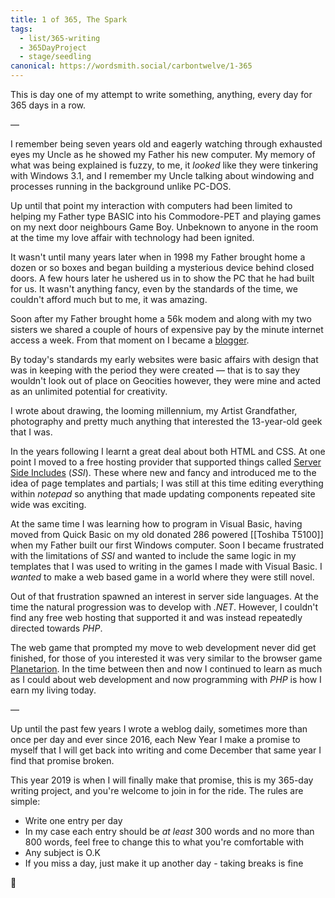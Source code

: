 ```yaml
---
title: 1 of 365, The Spark
tags:
  - list/365-writing
  - 365DayProject
  - stage/seedling
canonical: https://wordsmith.social/carbontwelve/1-365
---
```



This is day one of my attempt to write something, anything, every day for 365 days in a row.

—

I remember being seven years old and eagerly watching through exhausted eyes my Uncle as he showed my Father his new computer. My memory of what was being explained is fuzzy, to me, it _looked_ like they were tinkering with Windows 3.1, and I remember my Uncle talking about windowing and processes running in the background unlike PC-DOS.

Up until that point my interaction with computers had been limited to helping my Father type BASIC into his Commodore-PET and playing games on my next door neighbours Game Boy. Unbeknown to anyone in the room at the time my love affair with technology had been ignited.

It wasn't until many years later when in 1998 my Father brought home a dozen or so boxes and began building a mysterious device behind closed doors. A few hours later he ushered us in to show the PC that he had built for us. It wasn't anything fancy, even by the standards of the time, we couldn't afford much but to me, it was amazing.

Soon after my Father brought home a 56k modem and along with my two sisters we shared a couple of hours of expensive pay by the minute internet access a week. From that moment on I became a [blogger](https://www.etymonline.com/word/blog).

By today's standards my early websites were basic affairs with design that was in keeping with the period they were created — that is to say they wouldn't look out of place on Geocities however, they were mine and acted as an unlimited potential for creativity.

I wrote about drawing, the looming millennium, my Artist Grandfather, photography and pretty much anything that interested the 13-year-old geek that I was.

In the years following I learnt a great deal about both HTML and CSS. At one point I moved to a free hosting provider that supported things called [Server Side Includes](https://en.wikipedia.org/wiki/Server_Side_Includes) (_SSI_). These where new and fancy and introduced me to the idea of page templates and partials; I was still at this time editing everything within _notepad_ so anything that made updating components repeated site wide was exciting.

At the same time I was learning how to program in Visual Basic, having moved from Quick Basic on my old donated 286 powered [[Toshiba T5100]] when my Father built our first Windows computer. Soon I became frustrated with the limitations of _SSI_ and wanted to include the same logic in my templates that I was used to writing in the games I made with Visual Basic. I _wanted_ to make a web based game in a world where they were still novel.

Out of that frustration spawned an interest in server side languages. At the time the natural progression was to develop with _.NET_. However, I couldn't find any free web hosting that supported it and was instead repeatedly directed towards _PHP_.

The web game that prompted my move to web development never did get finished, for those of you interested it was very similar to the browser game [Planetarion](http://www.planetarion.com/). In the time between then and now I continued to learn as much as I could about web development and now programming with _PHP_ is how I earn my living today.

—

Up until the past few years I wrote a weblog daily, sometimes more than once per day and ever since 2016, each New Year I make a promise to myself that I will get back into writing and come December that same year I find that promise broken.

This year 2019 is when I will finally make that promise, this is my 365-day writing project, and you're welcome to join in for the ride. The rules are simple:

* Write one entry per day
* In my case each entry should be _at least_ 300 words and no more than 800 words, feel free to change this to what you're comfortable with
* Any subject is O.K
* If you miss a day, just make it up another day - taking breaks is fine

🌻